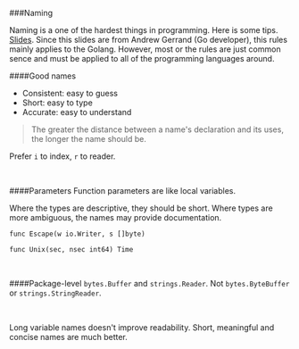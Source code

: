 ###Naming

Naming is a one of the hardest things in programming. Here is some tips. [Slides](https://talks.golang.org/2014/names.slide). Since this slides are from Andrew Gerrand (Go developer), this rules mainly applies to the Golang. However, most or the rules are just common sence and must be applied to all of the programming languages around.

####Good names

- Consistent: easy to guess
- Short: easy to type
- Accurate: easy to understand

> The greater the distance between a name's declaration and its uses, the longer the name should be.

Prefer `i` to index, `r` to reader.

<br>

####Parameters
Function parameters are like local variables.

Where the types are descriptive, they should be short. Where types are more ambiguous, the names may provide documentation.

```
func Escape(w io.Writer, s []byte)

func Unix(sec, nsec int64) Time
```

<br>

####Package-level
`bytes.Buffer` and `strings.Reader`. Not `bytes.ByteBuffer` or `strings.StringReader`.

<br>

Long variable names doesn't improve readability. Short, meaningful and concise names are much better.


